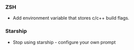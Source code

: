 ### ZSH

- Add environment variable that stores c/c++ build flags.

### Starship

- Stop using starship - configure your own prompt
